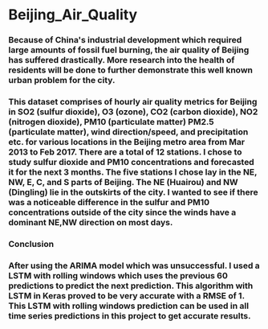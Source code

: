 # Beijing_Air_Quality

### Because of China's industrial development which required large amounts of fossil fuel burning, the air quality of Beijing has suffered drastically. More research into the health of residents will be done to further demonstrate this well known urban problem for the city.

### This dataset comprises of hourly air quality metrics for Beijing in SO2 (sulfur dioxide), O3 (ozone), CO2 (carbon dioxide), NO2 (nitrogen dioxide), PM10 (particulate matter) PM2.5 (particulate matter), wind direction/speed, and precipitation etc. for various locations in the Beijing metro area from Mar 2013 to Feb 2017. There are a total of 12 stations. I chose to study sulfur dioxide and PM10 concentrations and forecasted it for the next 3 months. The five stations I chose lay in the NE, NW, E, C, and S parts of Beijing. The NE (Huairou) and NW (Dingling) lie in the outskirts of the city. I wanted to see if there was a noticeable difference in the sulfur and PM10 concentrations outside of the city since the winds have a dominant NE,NW direction on most days.

### Conclusion
### After using the ARIMA model which was unsuccessful. I used a LSTM with rolling windows which uses the previous 60 predictions to predict the next prediction. This algorithm with LSTM in Keras proved to be very accurate with a RMSE of 1. This LSTM with rolling windows prediction can be used in all time series predictions in this project to get accurate results. 
